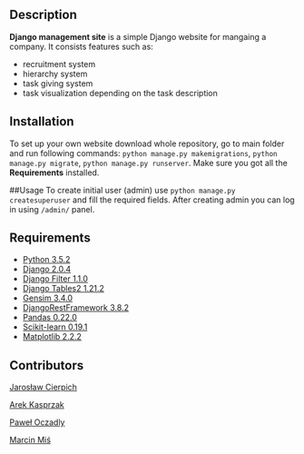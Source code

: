 ## Description
**Django management site** is a simple Django website for mangaing a company. It consists features such as: 
* recruitment system
* hierarchy system
* task giving system
* task visualization depending on the task description

## Installation
To set up your own website download whole repository, go to main folder and run following commands: `python manage.py makemigrations`, `python manage.py migrate`, `python manage.py runserver`. Make sure you got all the **Requirements** installed.

##Usage
To create initial user (admin) use `python manage.py createsuperuser` and fill the required fields. After creating admin you can log in using `/admin/` panel.

## Requirements
* [Python 3.5.2](https://www.python.org/)
* [Django 2.0.4](https://www.djangoproject.com/)
* [Django Filter 1.1.0](http://django-filter.readthedocs.io/en/latest/guide/install.html)
* [Django Tables2 1.21.2](http://django-tables2.readthedocs.io/en/latest/pages/installation.html)
* [Gensim 3.4.0](https://radimrehurek.com/gensim/)
* [DjangoRestFramework 3.8.2](http://www.django-rest-framework.org/)
* [Pandas 0.22.0](https://pandas.pydata.org/)
* [Scikit-learn 0.19.1](http://scikit-learn.org/)
* [Matplotlib 2.2.2](https://matplotlib.org/)

## Contributors
[Jarosław Cierpich](https://github.com/Loniowsky)

[Arek Kasprzak](https://github.com/arokasprz100)

[Paweł Oczadly](https://github.com/Pawlllosss)

[Marcin Miś](https://github.com/mrcmis)
